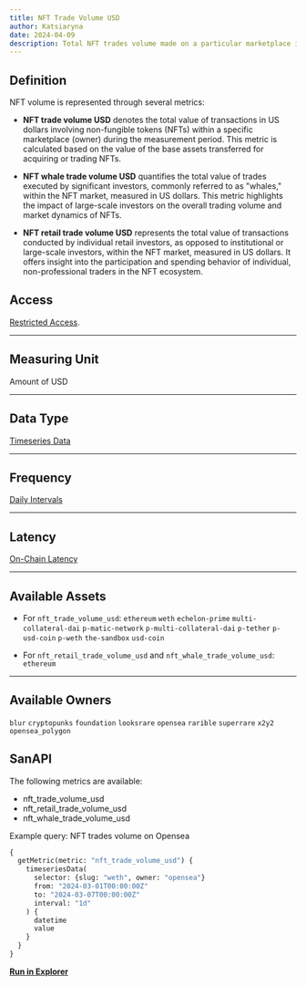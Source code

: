 ```yaml
---
title: NFT Trade Volume USD
author: Katsiaryna
date: 2024-04-09
description: Total NFT trades volume made on a particular marketplace in USD per day, NFT volume in USD made by NFT whales and NFT volumen in USD made by retail users on a particular marketplpace
---
```

## Definition

NFT volume is represented through several metrics:

- **NFT trade volume USD** denotes the total value of transactions in US dollars involving non-fungible tokens (NFTs) within a specific marketplace (owner) during the measurement period. This metric is calculated based on the value of the base assets transferred for acquiring or trading NFTs.

- **NFT whale trade volume USD** quantifies the total value of trades executed by significant investors, commonly referred to as "whales," within the NFT market, measured in US dollars. This metric highlights the impact of large-scale investors on the overall trading volume and market dynamics of NFTs.

- **NFT retail trade volume USD** represents the total value of transactions conducted by individual retail investors, as opposed to institutional or large-scale investors, within the NFT market, measured in US dollars. It offers insight into the participation and spending behavior of individual, non-professional traders in the NFT ecosystem.

## Access

[Restricted Access](/metrics/details/access#restricted-access).

---

## Measuring Unit

Amount of USD

---

## Data Type

[Timeseries Data](/metrics/details/data-type#timeseries-data)

---

## Frequency

[Daily Intervals](/metrics/details/frequency#daily-frequency)

---

## Latency

[On-Chain Latency](/metrics/details/latency#on-chain-latency)

---

## Available Assets

- For `nft_trade_volume_usd`:
`ethereum`
`weth`
`echelon-prime`
`multi-collateral-dai`
`p-matic-network`
`p-multi-collateral-dai`
`p-tether`
`p-usd-coin`
`p-weth`
`the-sandbox`
`usd-coin`

- For `nft_retail_trade_volume_usd` and `nft_whale_trade_volume_usd`:
`ethereum`

---

## Available Owners

`blur`
`cryptopunks`
`foundation`
`looksrare`
`opensea`
`rarible`
`superrare`
`x2y2`
`opensea_polygon`

## SanAPI

The following metrics are available:

- nft_trade_volume_usd
- nft_retail_trade_volume_usd
- nft_whale_trade_volume_usd

Example query: NFT trades volume on Opensea

```graphql
{
  getMetric(metric: "nft_trade_volume_usd") {
    timeseriesData(
      selector: {slug: "weth", owner: "opensea"}
      from: "2024-03-01T00:00:00Z"
      to: "2024-03-07T00:00:00Z"
      interval: "1d"
    ) {
      datetime
      value
    }
  }
}
```

**[Run in
Explorer](<https://api.santiment.net/graphiql?query=%7B%0A%20%20getMetric(metric%3A%20%22nft_trade_volume_usd%22)%20%7B%0A%20%20%20%20timeseriesData(%0A%20%20%20%20%20%20selector%3A%20%7Bslug%3A%20%22weth%22%2C%20owner%3A%20%22opensea%22%7D%0A%20%20%20%20%20%20from%3A%20%222024-03-01T00%3A00%3A00Z%22%0A%20%20%20%20%20%20to%3A%20%222024-03-07T00%3A00%3A00Z%22%0A%20%20%20%20%20%20interval%3A%20%221d%22%0A%20%20%20%20)%20%7B%0A%20%20%20%20%20%20datetime%0A%20%20%20%20%20%20value%0A%20%20%20%20%7D%0A%20%20%7D%0A%7D>)**
